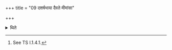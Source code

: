 +++
title = "09 दशर्षभाया दैवते मीमांसा"

+++

<details><summary>थिते</summary>

9. About the deities (of the expiation) for whom ten bulls (are to be seized)[^1] there is a discussion (as follows).  

[^1]: See TS I.1.4.1. 
</details>
